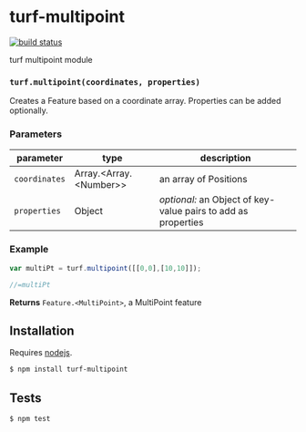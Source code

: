 # turf-multipoint

[![build status](https://secure.travis-ci.org/Turfjs/turf-multipoint.png)](http://travis-ci.org/Turfjs/turf-multipoint)

turf multipoint module


### `turf.multipoint(coordinates, properties)`

Creates a Feature based on a
coordinate array. Properties can be added optionally.


### Parameters

| parameter     | type                         | description                                                   |
| ------------- | ---------------------------- | ------------------------------------------------------------- |
| `coordinates` | Array\.\<Array\.\<Number\>\> | an array of Positions                                         |
| `properties`  | Object                       | _optional:_ an Object of key-value pairs to add as properties |


### Example

```js
var multiPt = turf.multipoint([[0,0],[10,10]]);

//=multiPt
```


**Returns** `Feature.<MultiPoint>`, a MultiPoint feature

## Installation

Requires [nodejs](http://nodejs.org/).

```sh
$ npm install turf-multipoint
```

## Tests

```sh
$ npm test
```



